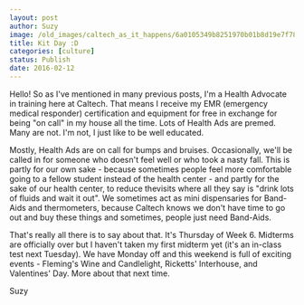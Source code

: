 ```yaml
---
layout: post
author: Suzy
image: /old_images/caltech_as_it_happens/6a0105349b8251970b01b8d19e7f78970c.jpg
title: Kit Day :D 
categories: [culture]
status: Publish
date: 2016-02-12
---
```


Hello!
So as I've mentioned in many previous posts, I'm a Health Advocate in training here at Caltech. That means I receive my EMR (emergency medical responder) certification and equipment for free in exchange for being "on call" in my house all the time. Lots of Health Ads are premed. Many are not. I'm not, I just like to be well educated.

Mostly, Health Ads are on call for bumps and bruises. Occasionally, we'll be called in for someone who doesn't feel well or who took a nasty fall. This is partly for our own sake - because sometimes people feel more comfortable going to a fellow student instead of the health center - and partly for the sake of our health center, to reduce thevisits where all they say is "drink lots of fluids and wait it out". We sometimes act as mini dispensaries for Band-Aids and thermometers, because Caltech knows we don't have time to go out and buy these things and sometimes, people just need Band-Aids.

That's really all there is to say about that. It's Thursday of Week 6. Midterms are officially over but I haven't taken my first midterm yet (it's an in-class test next Tuesday). We have Monday off and this weekend is full of exciting events - Fleming's Wine and Candlelight, Ricketts' Interhouse, and Valentines' Day. More about that next time.

Suzy
